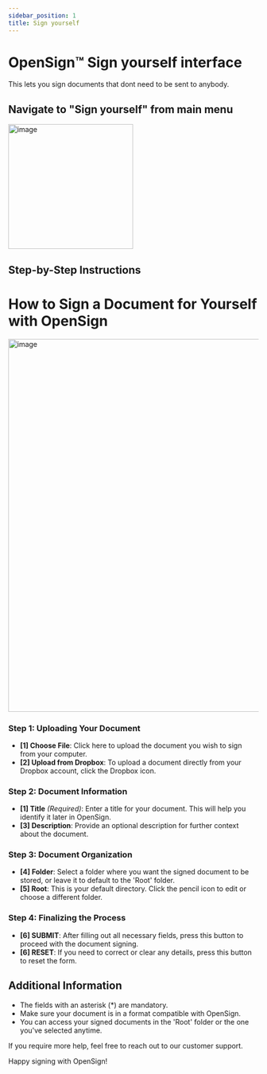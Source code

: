 ```yaml
---
sidebar_position: 1
title: Sign yourself
---
```


# OpenSign™ Sign yourself interface

This lets you sign documents that dont need to be sent to anybody.

## Navigate to "Sign yourself" from main menu
<img width="251" alt="image" src="https://github.com/OpenSignLabs/OpenSign/assets/5486116/4bc203a8-67e8-4887-9ca7-d21cfa26ce9f" />

## Step-by-Step Instructions


# How to Sign a Document for Yourself with OpenSign

<img width="750" alt="image" src="https://github.com/OpenSignLabs/OpenSign/assets/5486116/ebcdc08e-81be-4ba2-9e02-b199014b5946" />

### Step 1: Uploading Your Document

- **[1] Choose File**: Click here to upload the document you wish to sign from your computer.
- **[2] Upload from Dropbox**: To upload a document directly from your Dropbox account, click the Dropbox icon.

### Step 2: Document Information

- **[1] Title** *(Required)*: Enter a title for your document. This will help you identify it later in OpenSign.
- **[3] Description**: Provide an optional description for further context about the document.

### Step 3: Document Organization

- **[4] Folder**: Select a folder where you want the signed document to be stored, or leave it to default to the 'Root' folder.
- **[5] Root**: This is your default directory. Click the pencil icon to edit or choose a different folder.

### Step 4: Finalizing the Process

- **[6] SUBMIT**: After filling out all necessary fields, press this button to proceed with the document signing.
- **[6] RESET**: If you need to correct or clear any details, press this button to reset the form.

## Additional Information

- The fields with an asterisk (*) are mandatory.
- Make sure your document is in a format compatible with OpenSign.
- You can access your signed documents in the 'Root' folder or the one you've selected anytime.

If you require more help, feel free to reach out to our customer support.

Happy signing with OpenSign!
